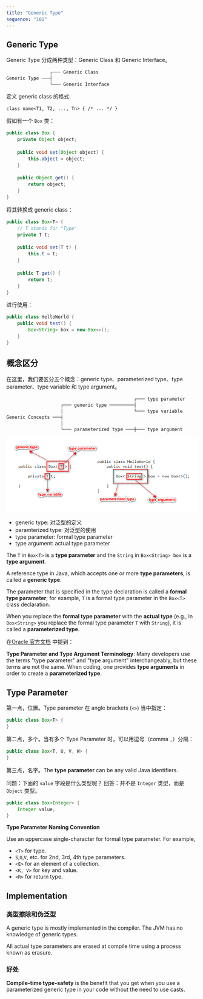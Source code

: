```yaml
---
title: "Generic Type"
sequence: "101"
---
```


## Generic Type

Generic Type 分成两种类型：Generic Class 和 Generic Interface。

```text
                ┌─── Generic Class
Generic Type ───┤
                └─── Generic Interface
```

定义 generic class 的格式:

```text
class name<T1, T2, ..., Tn> { /* ... */ }
```

假如有一个 `Box` 类：

```java
public class Box {
    private Object object;

    public void set(Object object) {
        this.object = object;
    }

    public Object get() {
        return object;
    }
}
```

将其转换成 generic class：

```java
public class Box<T> {
    // T stands for "Type"
    private T t;

    public void set(T t) {
        this.t = t;
    }

    public T get() {
        return t;
    }
}
```

进行使用：

```java
public class HelloWorld {
    public void test() {
        Box<String> box = new Box<>();
    }
}
```

## 概念区分

在这里，我们要区分五个概念：generic type、parameterized type、type parameter、type variable 和 type argument。

```text
                                               ┌─── type parameter
                    ┌─── generic type ─────────┤
                    │                          └─── type variable
Generic Concepts ───┤
                    │
                    └─── parameterized type ───┼─── type argument
```

![](/assets/images/java/generic/generic-type-and-parameterized-type-concepts.png)

- generic type: 对泛型的定义
- paramterized type: 对泛型的使用
- type parameter: formal type parameter
- type argument: actual type parameter

The `T` in `Box<T>` is a **type parameter** and the `String` in `Box<String> box` is a **type argument**.

A reference type in Java, which accepts one or more **type parameters**, is called a **generic type**.

The parameter that is specified in the type declaration is called a **formal type parameter**;
for example, `T` is a formal type parameter in the `Box<T>` class declaration.

When you replace the **formal type parameter** with the **actual type**
(e.g., in `Box<String>` you replace the formal type parameter `T` with `String`),
it is called a **parameterized type**.

在[Oracle 官方文档](https://docs.oracle.com/javase/tutorial/java/generics/types.html) 中提到：

**Type Parameter and Type Argument Terminology**:
Many developers use the terms "type parameter" and "type argument" interchangeably, but these terms are not the same.
When coding, one provides **type arguments** in order to create a **parameterized type**.

## Type Parameter

第一点，位置。Type parameter 在 angle brackets (`<>`) 当中指定：

```java
public class Box<T> {
}
```

第二点，多个。当有多个 Type Parameter 时，可以用逗号（comma `,`）分隔：

```java
public class Box<T, U, V, W> {
}
```

第三点，名字。The **type parameter** can be any valid Java identifiers.

问题：下面的 `value` 字段是什么类型呢？ 回答：并不是 `Integer` 类型，而是 `Object` 类型。

```java
public class Box<Integer> {
    Integer value;
}
```

**Type Parameter Naming Convention**

Use an uppercase single-character for formal type parameter. For example,

- `<T>` for type.
- `S`,`U`,`V`, etc. for 2nd, 3rd, 4th type parameters.
- `<E>` for an element of a collection.
- `<K, V>` for key and value.
- `<R>` for return type.

## Implementation

### 类型擦除和伪泛型

A generic type is mostly implemented in the compiler.
The JVM has no knowledge of generic types.

All actual type parameters are erased at compile time using a process known as erasure.

### 好处

**Compile-time type-safety** is the benefit
that you get when you use a parameterized generic type in your code
without the need to use casts.

